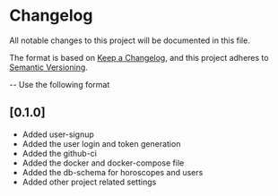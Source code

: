 # Changelog
All notable changes to this project will be documented in this file.

The format is based on [Keep a Changelog](https://keepachangelog.com/en/1.0.0/),
and this project adheres to [Semantic Versioning](https://semver.org/spec/v2.0.0.html).

-- Use the following format

<!-- Added for new features.
Changed for changes in existing functionality.
Deprecated for soon-to-be removed features.
Removed for now removed features.
Fixed for any bug fixes.
Security in case of vulnerabilities. -->

## [0.1.0]

- Added user-signup 
- Added the user login and token generation
- Added the github-ci
- Added the docker and docker-compose file
- Added the db-schema for horoscopes and users
- Added other project related settings
